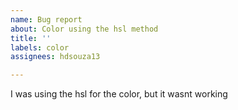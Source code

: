 ```yaml
---
name: Bug report
about: Color using the hsl method
title: ''
labels: color
assignees: hdsouza13

---
```


I was using the hsl for the color, but it wasnt working
